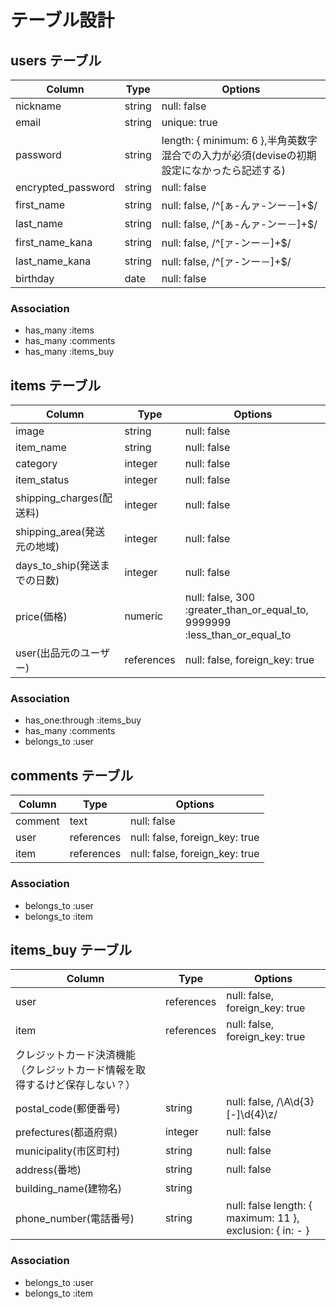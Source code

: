 # テーブル設計


  ## users テーブル
  
  | Column | Type | Options |
  | ------ | ---- | ------- |
  | nickname | string | null: false|
  | email | string | unique: true |
  | password | string | length: { minimum: 6 },半角英数字混合での入力が必須(deviseの初期設定になかったら記述する) |
  | encrypted_password | string | null: false |
  | first_name | string |null: false, /^[ぁ-んァ-ンー－]+$/ |
  | last_name | string | null: false, /^[ぁ-んァ-ンー－]+$/ |
  | first_name_kana | string | null: false, /^[ァ-ンー－]+$/ |
  | last_name_kana | string | null: false, /^[ァ-ンー－]+$/ |
  | birthday | date | null: false |

  ### Association
  - has_many :items
  - has_many :comments
  - has_many :items_buy

 ## items テーブル

  | Column | Type | Options |
  | ------ |----- | ------- |
  | image | string | null: false |
  | item_name | string | null: false |
  | category | integer | null: false |
  | item_status | integer | null: false |
  | shipping_charges(配送料) | integer | null: false |
  | shipping_area(発送元の地域) | integer | null: false |
  | days_to_ship(発送までの日数) | integer | null: false |
  | price(価格) | numeric | null: false, 300 :greater_than_or_equal_to, 9999999 :less_than_or_equal_to |
  | user(出品元のユーザー) | references | null: false, foreign_key: true |


  ### Association
  - has_one:through :items_buy
  - has_many :comments
  - belongs_to :user


  ## comments テーブル

  | Column | Type | Options |
  | ------ | ---- | ------- |
  | comment | text | null: false |
  | user | references | null: false, foreign_key: true |
  | item | references | null: false, foreign_key: true |

  ### Association
  - belongs_to :user
  - belongs_to :item

  ## items_buy テーブル

  | Column | Type | Options |
  | ------ | ---- | ------- |
  | user | references | null: false, foreign_key: true |
  | item | references | null: false, foreign_key: true |
  | クレジットカード決済機能（クレジットカード情報を取得するけど保存しない？）| | |
  | postal_code(郵便番号) | string | null: false, /\A\d{3}[-]\d{4}\z/ |
  | prefectures(都道府県) | integer | null: false |
  | municipality(市区町村) | string | null: false |
  | address(番地) | string | null: false |
  | building_name(建物名) | string | |
  | phone_number(電話番号) | string | null: false length: { maximum: 11 }, exclusion: { in: - }|

  ### Association
  - belongs_to :user
  - belongs_to :item
